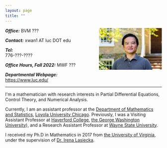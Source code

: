 ```yaml
---
layout: page
title: ""
---
```



<img style="float: right; margin:2% 0%; margin-top: 0" src="/_pic/XWan_HC.jpeg" alt = "Xiang Wan Profile" width = "40%">

<!-- | Syntax | Description |
| ----------- | ----------- |
| Header | Title |
| Paragraph | Text |
 -->


**_Office:_**
BVM ??? 

**_Contact:_**
xwan1 AT luc DOT edu 

**_Tel:_**	
776-???-???? 

**_Office Hours, Fall 2022:_**
MWF ???

**_Departmental Webpage:_**
[<u>https://www.luc.edu/</u>](https://www.luc.edu/)



***

I'm a mathematician with research interests in Partial Differential Equations, Control Theory, and Numerical Analysis. 

Currently, I am an assistant professor at the [Department of Mathematics and Statistics](https://www.luc.edu/math/index.shtml), [Loyola University Chicago](https://www.luc.edu/). 
Previously, I was a Visiting Assistant Professor at [Haverford College](https://www.haverford.edu/mathematics-and-statistics), [the George Washington University](https://math.columbian.gwu.edu/)), and a Research Assistant Professor at [Wayne State University](https://clas.wayne.edu/math).

I received my Ph.D in Mathematics in 2017 from [the University of Virginia](https://math.virginia.edu/), under the supervision of [Dr. Irena Lasiecka](https://math.virginia.edu/people/il2v/).